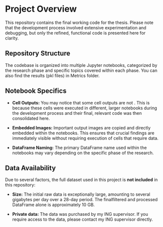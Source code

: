 # Project Overview

This repository contains the final working code for the thesis. Please note that the development process involved extensive experimentation and debugging, but only the refined, functional code is presented here for clarity.

## Repository Structure

The codebase is organized into multiple Jupyter notebooks, categorized by the research phase and specific topics covered within each phase. You can also find the results (pkl files) in Metrics folder.

## Notebook Specifics

* **Cell Outputs:** You may notice that some cell outputs are not . This is because these cells were executed in different, larger notebooks during the development process and their final, relevant code was then consolidated here.

* **Embedded Images:** Important output images  are copied and directly embedded within the notebooks. This ensures that crucial findings are immediately visible without requiring execution of cells  that require data.

* **DataFrame Naming:** The primary DataFrame name used within the notebooks may vary depending on the specific phase of the research. 

## Data Availability

Due to several factors, the full dataset used in this project is **not included** in this repository:

* **Size:** The initial raw data is exceptionally large, amounting to several gigabytes per day over a 28-day period. The finalfiltered and processed DataFrame alone is approximately 10 GB.

* **Private data:** The data was purchased by my ING supervisor. If you require access to the data, please contact my ING supervisor directly.
